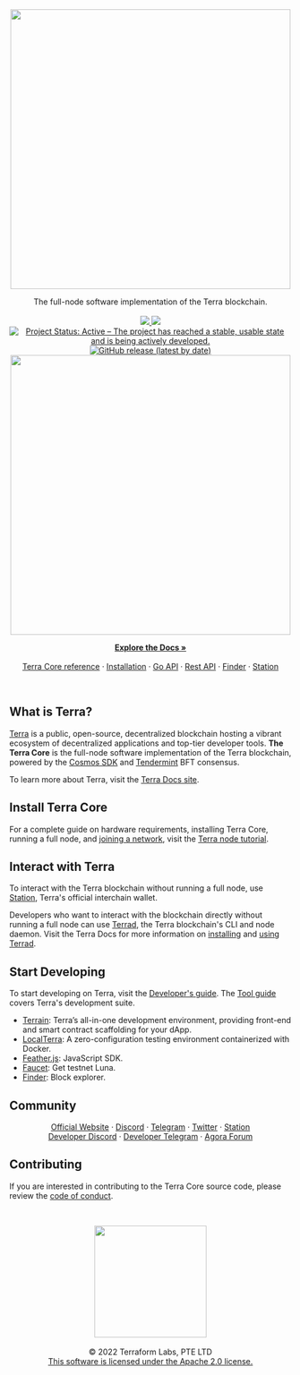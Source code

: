 <p>&nbsp;</p>
<p align="center">
    <a href="https://terra.money/"><img src="core_logo.svg" width=500>
    </a>
</p>

<p align="center">
    The full-node software implementation of the Terra blockchain.
    <br />
    <br />
    <a href="https://codecov.io/gh/terra-money/core">
        <img src="https://codecov.io/gh/terra-money/core/branch/main/graph/badge.svg">
    </a>
    <a href="https://goreportcard.com/report/github.com/terra-money/core">
        <img src="https://goreportcard.com/badge/github.com/terra-money/core">
    </a>
    <a href="https://www.repostatus.org/#active"><img src="https://www.repostatus.org/badges/latest/active.svg" alt="Project Status: Active – The project has reached a stable, usable state and is being actively developed." />
    </a>
    <a href="https://github.com/terra-money/core/releases"><img alt="GitHub release (latest by date)" src="https://img.shields.io/github/v/release/terra-money/core">
    </a>
    <br />
    <a href="https://terra.money/"><img src="https://docs.terra.money/img/banner.png" width=500>
    </a>
</p>

<p align="center">
  <a href="https://docs.terra.money/"><strong>Explore the Docs »</strong></a>
  <br />
  <br />
  <a href="https://docs.terra.money/develop/module-specifications/">Terra Core reference</a>
  ·
  <a href="https://docs.terra.money/full-node/">Installation</a>
  ·
  <a href="https://pkg.go.dev/github.com/terra-money/core?tab=subdirectories">Go API</a>
  ·
  <a href="https://phoenix-lcd.terra.dev/swagger/">Rest API</a>
  ·
  <a href="https://finder.terra.money/">Finder</a>
  ·
  <a href="https://station.terra.money/">Station</a>
</p>

<br/>

## What is Terra?

[Terra](https://terra.money) is a public, open-source, decentralized blockchain hosting a vibrant ecosystem of decentralized applications and top-tier developer tools. **The Terra Core** is the full-node software implementation of the Terra blockchain, powered by the [Cosmos SDK](https://github.com/cosmos/cosmos-sdk) and [Tendermint](https://github.com/tendermint/tendermint) BFT consensus.

To learn more about Terra, visit the [Terra Docs site](https://docs.terra.money/).

## Install Terra Core

For a complete guide on hardware requirements, installing Terra Core, running a full node, and [joining a network](https://docs.terra.money/full-node/run-a-full-terra-node/join-a-network#join-a-public-network), visit the [Terra node tutorial](https://docs.terra.money/full-node/run-a-full-terra-node/).

## Interact with Terra

To interact with the Terra blockchain without running a full node, use [Station](https://setup-station.terra.money/), Terra's official interchain wallet.

Developers who want to interact with the blockchain directly without running a full node can use [Terrad](https://docs.terra.money/develop/terrad/using-terrad), the Terra blockchain's CLI and node daemon. Visit the Terra Docs for more information on [installing](https://docs.terra.money/develop/terrad/install-terrad) and [using Terrad](https://docs.terra.money/develop/terrad/using-terrad).

## Start Developing

To start developing on Terra, visit the [Developer's guide](https://docs.terra.money/develop/get-started/). The [Tool guide](https://docs.terra.money/develop/which-tools) covers Terra's development suite.

- [Terrain](https://github.com/terra-money/terrain): Terra’s all-in-one development environment, providing front-end and smart contract scaffolding for your dApp.
- [LocalTerra](https://github.com/terra-money/LocalTerra): A zero-configuration testing environment containerized with Docker.
- [Feather.js](https://github.com/terra-money/feather.js): JavaScript SDK.
- [Faucet](https://faucet.terra.money): Get testnet Luna.
- [Finder](https://finder.terra.money): Block explorer.

## Community

<p align="center">
  <a href="https://terra.money">Official Website</a>
  ·
  <a href="https://discord.com/invite/terra-money">Discord</a>
  ·
  <a href="https://t.me/terra_announcements">Telegram</a>
  ·
  <a href="https://twitter.com/terra_money">Twitter</a>
  ·
  <a href="https://setup-station.terra.money/">Station</a>
  <br/>
  <a href="https://docs.terra.money/develop/get-started/#terra-discord-server">Developer Discord</a>
  ·
  <a href="https://t.me/+gCxCPohmVBkyNDRl">Developer Telegram</a>
  ·
  <a href="https://agora.terra.money">Agora Forum</a>
</p>

## Contributing

If you are interested in contributing to the Terra Core source code, please review the [code of conduct](./CODE_OF_CONDUCT.md).

<p>&nbsp;</p>
<p align="center">
    <a href="https://terra.money/"><img src="https://assets.website-files.com/611153e7af981472d8da199c/61794f2b6b1c7a1cb9444489_symbol-terra-blue.svg" align="center" width=200/></a>
    <br />
    <br />
    © 2022 Terraform Labs, PTE LTD
    <br />
    <a href="LICENSE">This software is licensed under the Apache 2.0 license.</a>
</p>
